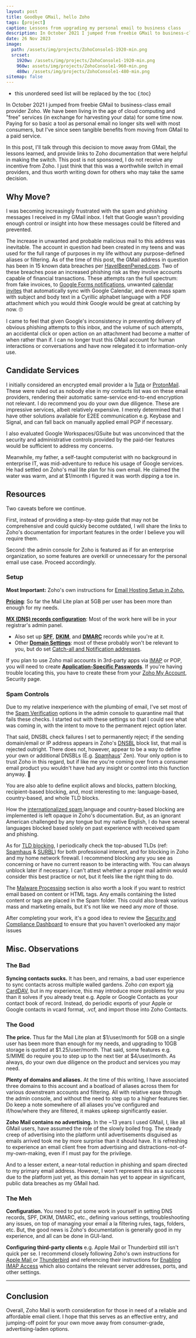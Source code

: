 ```yaml
---
layout: post
title: Goodbye GMail, hello Zoho
tags: [project]
caption: Lessons from upgrading my personal email to business class
description: In October 2021 I jumped from freebie GMail to business-class email provider Zoho. This is guidance on how you can get started and what resources may help.
date: 26 Nov 2023
image:
  path: /assets/img/projects/ZohoConsole1-1920-min.png
  srcset:
    1920w: /assets/img/projects/ZohoConsole1-1920-min.png
    960w: assets/img/projects/ZohoConsole1-960-min.png
    480w: /assets/img/projects/ZohoConsole1-480-min.png
sitemap: false
---
```


* this unordered seed list will be replaced by the toc
{:toc}

In October 2021 I jumped from freebie GMail to business-class email provider Zoho. We have been living in the age of cloud computing and "free" services (in exchange for harvesting your data) for some time now. Paying for so basic a tool as personal email no longer sits well with most consumers, but I've since seen tangible benefits from moving from GMail to a paid service. 

In this post, I'll talk through this decision to move away from GMail, the lessons learned, and provide links to Zoho documentation that were helpful in making the switch. This post is not sponsored, I do not receive any incentive from Zoho. I just think that this was a worthwhile switch in email providers, and thus worth writing down for others who may take the same decision. 

## Why Move? 

I was becoming increasingly frustrated with the spam and phishing messages I received in my GMail inbox. I felt that Google wasn't providing enough control or insight into how these messages could be filtered and prevented. 

The increase in unwanted and probable malicious mail to this address was inevitable. The account in question had been created in my teens and was used for the full range of purposes in my life without any purpose-defined aliases or filtering. As of the time of this post, the GMail address in question has been in 15 known data breaches per [HaveIBeenPwned.com](https://haveibeenpwned.com/). Two of these breaches pose an increased phishing risk as they involve accounts capable of financial transactions. These attempts ran the full spectrum: from fake invoices, to [Google Forms notifications](https://blog.talosintelligence.com/google-forms-quiz-spam/), unwanted [calendar invites](https://www.androidpolice.com/google-calendar-spam-protection-default/) that automatically sync with Google Calendar, and even mass spam with subject and body text in a Cyrillic alphabet language with a PDF attachment which you would *think* Google would be great at catching by now. 🙄

I came to feel that given Google's inconsistency in preventing delivery of obvious phishing attempts to this inbox, and the volume of such attempts, an accidental click or open action on an attachment had become a matter of when rather than if. I can no longer trust this GMail account for human interactions or conversations and have now relegated it to information-only use.

## Candidate Services

I initially considered an encrypted email provider a la [Tuta](https://tuta.com/) or [ProtonMail](https://proton.me/mail). These were ruled out as nobody else in my contacts list was on these email providers, rendering their automatic same-service end-to-end encryption not relevant. I do recommend you do your own due diligence. These are impressive services, albeit relatively expensive. I merely determined that I have other solutions available for E2EE communication e.g. Keybase and Signal, and can fall back on manually applied email PGP if necessary. 

I also evaluated Google Workspaces/GSuite but was unconvinced that the security and administrative controls provided by the paid-tier features would be sufficient to address my concerns.

Meanwhile, my father, a self-taught computerist with no background in enterprise IT, was mid-adventure to reduce his usage of Google services. He had settled on Zoho's mail lite plan for his own email. He claimed the water was warm, and at $1/month I figured it was worth dipping a toe in. 

## Resources

Two caveats before we continue. 

First, instead of providing a step-by-step guide that may not be comprehensive and could quickly become outdated, I will share the links to Zoho's documentation for important features in the order I believe you will require them. 

Second: the admin console for Zoho is featured as if for an enterprise organization, so some features are overkill or unnecessary for the personal email use case. Proceed accordingly. 

### Setup

**Most Important:** Zoho's own instructions for [Email Hosting Setup in Zoho.](https://www.zoho.com/mail/help/adminconsole/email-hosting-setup.html) 

[**Pricing**](https://www.zoho.com/mail/zohomail-pricing.html): So far the Mail Lite plan at 5GB per user has been more than enough for my needs. 

**[MX (DNS) records configuration](https://www.zoho.com/mail/help/adminconsole/configure-email-delivery.html)**: Most of the work here will be in your registrar's admin panel. 
- Also set up [**SPF**](https://www.zoho.com/mail/help/adminconsole/spf-configuration.html), **[DKIM](https://www.zoho.com/mail/help/adminconsole/dkim-configuration.html)**, and **[DMARC](https://www.zoho.com/mail/help/adminconsole/dmarc-policy.html)** records while you're at it. 
- Other [**Domain Settings**](https://www.zoho.com/mail/help/adminconsole/domain-settings.html): most of these probably won't be relevant to you, but do set [Catch-all and Notification addresses](https://www.zoho.com/mail/help/adminconsole/catch-all-setup.html#alink2). 

If you plan to use Zoho mail accounts in 3rd-party apps via [IMAP](https://www.zoho.com/mail/help/imap-access.html) or POP, you will need to create **[Application-Specific Passwords](https://www.zoho.com/mail/help/adminconsole/two-factor-authentication.html#alink7)**. If you're having trouble locating this, you have to create these from your [Zoho My Account](https://accounts.zoho.com/home#security/security_pwd), Security page. 

### Spam Controls

Due to my relative inexperience with the plumbing of email, I've set most of the [Spam Verification](https://mailadmin.zoho.com/cpanel/home.do#securityAndCompliance/spamControl/verification) options in the admin console to quarantine mail that fails these checks. I started out with these settings so that I could see what was coming in, with the intent to move to the permanent reject option later. 

That said, DNSBL check failures I set to permanently reject; if the sending domain/email or IP address appears in Zoho's [DNSBL](https://en.wikipedia.org/wiki/Domain_Name_System_blocklist) block list, that mail is rejected outright. There does not, however, appear to be a way to define your own or additional DNSBLs (E.g. [Spamhaus](https://www.spamhaus.org/)' Zen). Your only option is to trust Zoho in this regard, but if like me you're coming over from a consumer email product you wouldn't have had any insight or control into this function anyway. 🤷

You are also able to define explicit allows and blocks, pattern blocking, recipient-based blocking, and, most interesting to me: language-based, country-based, and whole TLD blocks. 

How the [internationalized spam ](https://www.zoho.com/mail/help/adminconsole/spam-control-lists.html#alink2) language and country-based blocking are implemented is left opaque in Zoho's documentation. But, as an ignorant American challenged by any tongue but my native English, I do have several languages blocked based solely on past experience with received spam and phishing. 

As for [TLD blocking](https://www.zoho.com/mail/help/adminconsole/spam-control-lists.html#alink8), I periodically check the top-abused TLDs (ref: [Spamhaus](https://www.spamhaus.org/statistics/tlds/) & [SURBL](https://surbl.org/tld)) for both professional interest, and for blocking in Zoho and my home network firewall. I recommend blocking any you see as concerning or have no current reason to be interacting with. You can always unblock later if necessary. I can't attest whether a proper mail admin would consider this best practice or not, but it feels like the right thing to do. 

The [Malware Processing](https://mailadmin.zoho.com/cpanel/home.do#securityAndCompliance/antiPhishing/settings) section is also worth a look if you want to restrict email based on content or HTML tags. Any emails containing the listed content or tags are placed in the Spam folder. This could also break various mass and marketing emails, but it's not like we need any *more* of those. 

After completing your work, it's a good idea to review the [Security and Compliance Dashboard](https://mailadmin.zoho.com/cpanel/home.do#securityAndCompliance/dashboard) to ensure that you haven't overlooked any major issues

## Misc. Observations

### The Bad 

**Syncing contacts sucks.** It has been, and remains, a bad user experience to sync contacts across multiple walled gardens. Zoho *can* export [via CardDAV](https://www.zoho.com/mail/help/CardDAV.html), but in my experience, this may introduce more problems for you than it solves if you already treat e.g. Apple or Google Contacts as your contact book of record. Instead, do periodic exports of your Apple or Google contacts in vcard format, .vcf, and import those into Zoho Contacts. 

### The Good

**The price.** Thus far the Mail Lite plan at $1/user/month for 5GB on a single user has been more than enough for my needs, and upgrading to 10GB storage is quoted at $1.25/user/month. That said, some features e.g. S/MIME do require you to step up to the next tier at $4/user/month. As always, do your own due diligence on the product and services you may need. 

**Plenty of domains and aliases.** At the time of this writing, I have associated three domains to this account and a boatload of aliases across them for various downstream accounts and filtering. All with relative ease through the admin console, and without the need to step up to a higher features tier. Do keep a note somewhere of all aliases you've configured and if/how/where they are filtered, it makes upkeep significantly easier. 

**Zoho Mail contains no advertising.** In the ~13 years I used GMail, I, like all GMail users, have assumed the role of the slowly boiled frog. The steady creep of advertising into the platform until advertisements disguised as emails arrived took me by more surprise than it should have. It is refreshing to experience an email client free from advertising and distractions-not-of-my-own-making, even if I must pay for the privilege. 

And to a lesser extent, a near-total reduction in phishing and spam directed to my primary email address. However, I won't represent this as a success due to the platform just yet, as this domain has yet to appear in significant, public data breaches as my GMail had. 

### The Meh

**Configuration.** You need to put some work in yourself in setting DNS records, SPF, DKIM, DMARC, etc., defining various settings, troubleshooting any issues, on top of managing your email a la filtering rules, tags, folders, etc. But, the good news is Zoho's documentation is generally good in my experience, and all can be done in GUI-land. 

**Configuring third-party clients** e.g. Apple Mail or Thunderbird still isn't quick per se. I recommend closely following Zoho's own instructions for [Apple Mail ](https://www.zoho.com/mail/help/apple-mac-imap.html) or [Thunderbird](https://www.zoho.com/mail/help/thunderbird-imap-access.html) and referencing their instructions for [Enabling IMAP Access](https://www.zoho.com/mail/help/imap-access.html#EnableIMAP) which also contains the relevant server addresses, ports, and other settings.  




---

## Conclusion


Overall, Zoho Mail is worth consideration for those in need of a reliable and affordable email client. I hope that this serves as an effective entry, and jumping-off point for your own move away from consumer-grade, advertising-laden options. 










